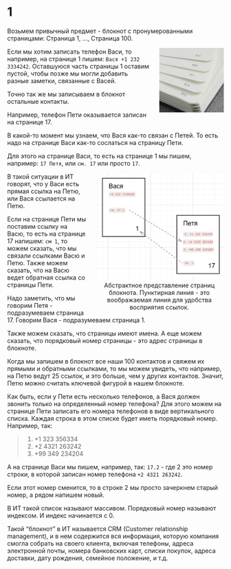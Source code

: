# 1

Возьмем привычный предмет - блокнот с пронумерованными страницами: Страница 1, …, Страница 100.

<img src="images/11.png" style="float: right; margin-left: 20px; width: 150px" />

Если мы хотим записать телефон Васи, то например, на странице 1 пишем: `Вася +1 232 3334242`. Оставшуюся часть страницы 1 оставим пустой, чтобы позже мы могли добавить разные заметки, связанные с Васей. 


Точно так же мы записываем в блокнот остальные контакты. 

Например, телефон Пети оказывается записан на странице 17.

В какой-то момент мы узнаем, что Вася как-то связан с Петей. То есть надо на странице Васи как-то сослаться на страницу Пети. 

Для этого на странице Васи, то есть на странице 1 мы пишем, например: `17 Петя`, или `см. 17` или просто `17`.

<div style="float: right; margin-left: 20px; width: 300px; text-align: center;">
   <img src="images/10.png"  />
   Абстрактное представление страниц блокнота.
   Пунктирная линия - это воображаемая линия для удобства восприятия ссылок.
</div>

В такой ситуации в ИТ говорят, что у Васи есть прямая ссылка на Петю, или Вася ссылается на Петю.

Если на странице Пети мы поставим ссылку на Васю, то есть на странице 17 напишем: `см 1`, то можем сказать, что мы связали ссылками Васю и Петю. Также можем сказать, что на Васю ведет обратная ссылка со страницы Пети.

Надо заметить, что мы говорим Петя - подразумеваем страница 17.  Говорим Вася - подразумеваем страница 1. 

Также можем сказать, что страницы имеют имена. А еще можем сказать, что порядковый номер страницы - это  адрес страницы в блокноте.

Когда мы запишем в блокнот все наши 100 контактов и свяжем их прямыми и обратными ссылками, то мы можем увидеть, что например, на Петю ведут 25 ссылок, и это больше, чем у других контактов. Значит, Петю можно считать ключевой фигурой в нашем блокноте.

Как быть, если у Пети есть несколько телефонов, а Вася должен звонить только на определенный номер телефона? 
Для этого можем на странице Пети записать его номера телефонов в виде вертикального списка. Каждая строка в этом списке будет иметь порядковый номер. Например, так:

>1.   +1 323 356334  
>2.   +2 4321 263242  
>3.   +99 349 234204  

А на странице Васи мы пишем, например, так: `17.2` - где 2 это номер строки, в которой записан номер телефона `+2 4321 263242`.

Если этот номер сменится, то в строке 2 мы просто зачеркнем старый номер, а рядом напишем новый.

В ИТ такой список называют массивом. Порядковый номер называют индексом. И индекс начинается с 0.

Такой “блокнот” в ИТ называется CRM (Customer relationship management), и в нем содержится вся информация, которую компания смогла собрать на своего клиента, включая телефоны, адреса электронной почты, номера банковских карт, списки покупок, адреса доставки, дату рождения, семейное положение, и т.д.